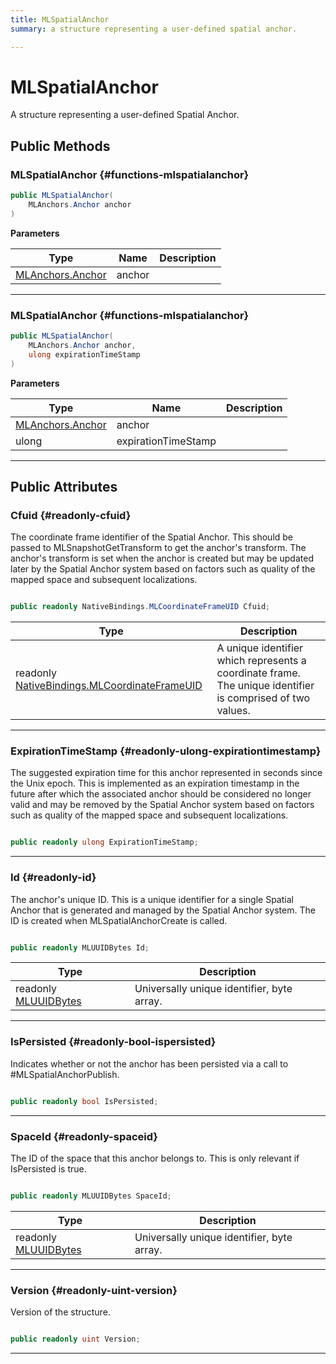```yaml
---
title: MLSpatialAnchor
summary: a structure representing a user-defined spatial anchor. 

---
```


# MLSpatialAnchor




A structure representing a user-defined Spatial Anchor.   





## Public Methods

###  MLSpatialAnchor {#functions-mlspatialanchor}

```csharp
public MLSpatialAnchor(
    MLAnchors.Anchor anchor
)
```


**Parameters**

| Type | Name  | Description  | 
|--|--|--|
| [MLAnchors.Anchor](/versioned_docs/version-02-Aug-2023/unity-api/api/UnityEngine.XR.MagicLeap/MLAnchors/UnityEngine.XR.MagicLeap.MLAnchors.Anchor.md) |anchor||






-----------

###  MLSpatialAnchor {#functions-mlspatialanchor}

```csharp
public MLSpatialAnchor(
    MLAnchors.Anchor anchor,
    ulong expirationTimeStamp
)
```


**Parameters**

| Type | Name  | Description  | 
|--|--|--|
| [MLAnchors.Anchor](/versioned_docs/version-02-Aug-2023/unity-api/api/UnityEngine.XR.MagicLeap/MLAnchors/UnityEngine.XR.MagicLeap.MLAnchors.Anchor.md) |anchor||
| ulong |expirationTimeStamp||






-----------

## Public Attributes

### Cfuid {#readonly-cfuid}

The coordinate frame identifier of the Spatial Anchor. This should be passed to MLSnapshotGetTransform to get the anchor's transform. The anchor's transform is set when the anchor is created but may be updated later by the Spatial Anchor system based on factors such as quality of the mapped space and subsequent localizations. 

```csharp

public readonly NativeBindings.MLCoordinateFrameUID Cfuid;

```

| Type | Description  | 
|--|--|
| readonly [NativeBindings.MLCoordinateFrameUID](/versioned_docs/version-02-Aug-2023/unity-api/api/UnityEngine.XR.MagicLeap.Native/MagicLeapNativeBindings/UnityEngine.XR.MagicLeap.Native.MagicLeapNativeBindings.MLCoordinateFrameUID.md) | A unique identifier which represents a coordinate frame. The unique identifier is comprised of two values.  |





-----------

### ExpirationTimeStamp {#readonly-ulong-expirationtimestamp}

The suggested expiration time for this anchor represented in seconds since the Unix epoch. This is implemented as an expiration timestamp in the future after which the associated anchor should be considered no longer valid and may be removed by the Spatial Anchor system based on factors such as quality of the mapped space and subsequent localizations. 

```csharp

public readonly ulong ExpirationTimeStamp;

```






-----------

### Id {#readonly-id}

The anchor's unique ID. This is a unique identifier for a single Spatial Anchor that is generated and managed by the Spatial Anchor system. The ID is created when MLSpatialAnchorCreate is called. 

```csharp

public readonly MLUUIDBytes Id;

```

| Type | Description  | 
|--|--|
| readonly [MLUUIDBytes](/versioned_docs/version-02-Aug-2023/unity-api/api/UnityEngine.XR.MagicLeap.Native/MagicLeapNativeBindings/UnityEngine.XR.MagicLeap.Native.MagicLeapNativeBindings.MLUUIDBytes.md) | Universally unique identifier, byte array.  |





-----------

### IsPersisted {#readonly-bool-ispersisted}

Indicates whether or not the anchor has been persisted via a call to #MLSpatialAnchorPublish. 

```csharp

public readonly bool IsPersisted;

```






-----------

### SpaceId {#readonly-spaceid}

The ID of the space that this anchor belongs to. This is only relevant if IsPersisted is true. 

```csharp

public readonly MLUUIDBytes SpaceId;

```

| Type | Description  | 
|--|--|
| readonly [MLUUIDBytes](/versioned_docs/version-02-Aug-2023/unity-api/api/UnityEngine.XR.MagicLeap.Native/MagicLeapNativeBindings/UnityEngine.XR.MagicLeap.Native.MagicLeapNativeBindings.MLUUIDBytes.md) | Universally unique identifier, byte array.  |





-----------

### Version {#readonly-uint-version}

Version of the structure. 

```csharp

public readonly uint Version;

```






-----------


